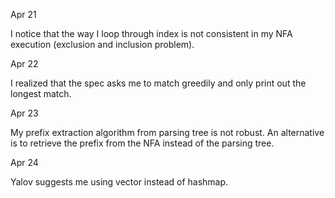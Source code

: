 Apr 21

I notice that the way I loop through index is not consistent in my NFA execution (exclusion and inclusion problem).

Apr 22

I realized that the spec asks me to match greedily and only print out the longest match.

Apr 23

My prefix extraction algorithm from parsing tree is not robust. An alternative is to retrieve the prefix from the NFA instead of the parsing tree.

Apr 24

Yalov suggests me using vector instead of hashmap.
